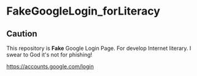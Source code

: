 # FakeGoogleLogin_forLiteracy

## Caution

This repository is **Fake** Google Login Page.
For develop Internet literary.
I swear to God it's not for phishing!

[h](https://omuct-r24010.github.io/FakeGoogleLogin_forLiteracy/index.html)[ttps://accounts.google.com/login](https://omuct-r24010.github.io/FakeGoogleLogin_forLiteracy/index.html)
